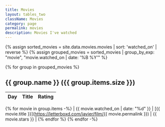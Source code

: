 ```yaml
---
title: Movies
layout: tables_two
className: Movies
category: page
permalink: movies
description: Movies I've watched
---
```


{% assign sorted_movies = site.data.movies.movies | sort: 'watched_on' | reverse %}
{% assign grouped_movies = sorted_movies | group_by_exp: "movie", "movie.watched_on | date: '%B %Y'" %}

{% for group in grouped_movies %}

## {{ group.name }} ({{ group.items.size }})

| Day     | Title   |  Rating    |
|:--------|:--------|:-----------|
{% for movie in group.items -%}
| {{ movie.watched_on | date: "%d" }} | [{{ movie.title }}](https://letterboxd.com/javier/film/{{ movie.permalink }}) | {{ movie.stars }} |
{% endfor %}
{% endfor -%}
